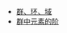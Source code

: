 - [群、环、域](https://github.com/Whisker17/blog_source/blob/master/blog/source/_posts/group-ring-field.md)
- [群中元素的阶](https://www.docin.com/p-195556197.html)
